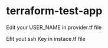 # terraform-test-app

Edit your USER_NAME in provider.tf file 

Efit yout ssh Key in instace.tf file 
